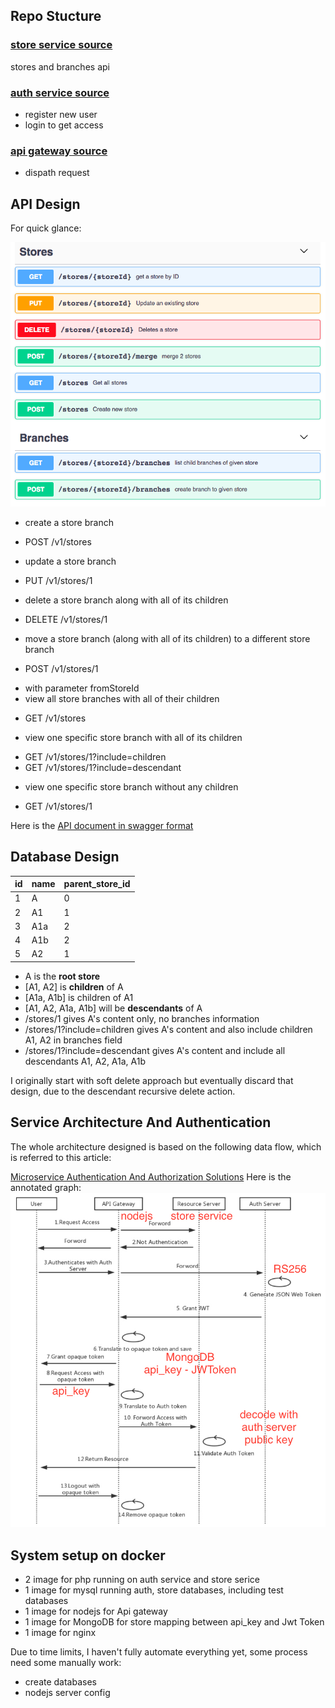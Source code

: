 ## Repo Stucture

### [store service source](https://github.com/rickwxc/microservice-lumen-nodejs-docker/blob/master/www/stores-and-branches/)
stores and branches api  

### [auth service source](https://github.com/rickwxc/microservice-lumen-nodejs-docker/blob/master/www/auth/)
* register new user
* login to get access

### [api gateway source](https://github.com/rickwxc/microservice-lumen-nodejs-docker/blob/master/api-gateway/)
* dispath request

## API Design
For quick glance:

![Image of stores](https://github.com/rickwxc/microservice-lumen-nodejs-docker/blob/master/docs/images/stores-shot.png)

* create a store branch
 - POST /v1/stores
* update a store branch
 - PUT /v1/stores/1
* delete a store branch along with all of its children
 - DELETE /v1/stores/1
* move a store branch (along with all of its children) to a different store branch
 - POST /v1/stores/1 
  * with parameter fromStoreId
* view all store branches with all of their children
 - GET /v1/stores
* view one specific store branch with all of its children
 - GET /v1/stores/1?include=children
 - GET /v1/stores/1?include=descendant
* view one specific store branch without any children
 - GET /v1/stores/1

Here is the [API document in swagger format](https://github.com/rickwxc/microservice-lumen-nodejs-docker/blob/master/docs/swaggers/stores/stores.yaml)


## Database Design

id | name | parent_store_id
------------ | ------------- | -------------
1 | A | 0
2 | A1 | 1
3 | A1a | 2
4 | A1b | 2
5 | A2 | 1

* A is the **root store**
* [A1, A2] is **children** of A
* [A1a, A1b] is children of A1
* [A1, A2, A1a, A1b] will be **descendants** of A
* /stores/1 gives A's content only, no branches information
* /stores/1?include=children gives A's content and also include children A1, A2 in branches field 
* /stores/1?include=descendant gives A's content and include all descendants A1, A2, A1a, A1b

I originally start with soft delete approach but eventually discard that design, due to the descendant recursive delete action.

## Service Architecture And Authentication


The whole architecture designed is based on the following data flow, which is referred to this article: 

[Microservice Authentication And Authorization Solutions](https://medium.com/tech-tajawal/microservice-authentication-and-authorization-solutions-e0e5e74b248a)
Here is the annotated graph:
![Image of Auth](https://github.com/rickwxc/microservice-lumen-nodejs-docker/blob/master/docs/images/api.jpg)


## System setup on docker 
* 2 image for php running on auth service and store serice
* 1 image for mysql running auth, store databases, including test databases
* 1 image for nodejs for Api gateway
* 1 image for MongoDB for store mapping between api_key and Jwt Token
* 1 image for nginx

Due to time limits, I haven't fully automate everything yet, some process need some manually 
work:

* create databases
* nodejs server config
